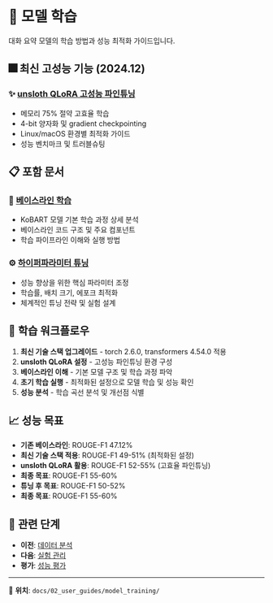 # 🤖 모델 학습

대화 요약 모델의 학습 방법과 성능 최적화 가이드입니다.

## 🎆 최신 고성능 기능 (2024.12)

### ✨ [unsloth QLoRA 고성능 파인튜닝](./unsloth_qlora_guide.md)
- 메모리 75% 절약 고효율 학습
- 4-bit 양자화 및 gradient checkpointing
- Linux/macOS 환경별 최적화 가이드
- 성능 벤치마크 및 트러블슈팅

## 📋 포함 문서

### 🏁 [베이스라인 학습](./baseline_training.md)
- KoBART 모델 기본 학습 과정 상세 분석
- 베이스라인 코드 구조 및 주요 컴포넌트
- 학습 파이프라인 이해와 실행 방법

### ⚙️ [하이퍼파라미터 튜닝](./hyperparameter_tuning.md)
- 성능 향상을 위한 핵심 파라미터 조정
- 학습률, 배치 크기, 에포크 최적화
- 체계적인 튜닝 전략 및 실험 설계

## 🎯 학습 워크플로우

1. **최신 기술 스택 업그레이드** - torch 2.6.0, transformers 4.54.0 적용
2. **unsloth QLoRA 설정** - 고성능 파인튜닝 환경 구성
3. **베이스라인 이해** - 기본 모델 구조 및 학습 과정 파악
4. **초기 학습 실행** - 최적화된 설정으로 모델 학습 및 성능 확인
5. **성능 분석** - 학습 곡선 분석 및 개선점 식별
## 📈 성능 목표

- **기존 베이스라인**: ROUGE-F1 47.12%
- **최신 기술 스택 적용**: ROUGE-F1 49-51% (최적화된 설정)
- **unsloth QLoRA 활용**: ROUGE-F1 52-55% (고효율 파인튜닝)
- **최종 목표**: ROUGE-F1 55-60%
- **튜닝 후 목표**: ROUGE-F1 50-52%
- **최종 목표**: ROUGE-F1 55-60%

## 🔗 관련 단계

- **이전**: [데이터 분석](../data_analysis/README.md)
- **다음**: [실험 관리](../experiment_management/README.md)
- **평가**: [성능 평가](../evaluation/README.md)

---
📍 **위치**: `docs/02_user_guides/model_training/`
